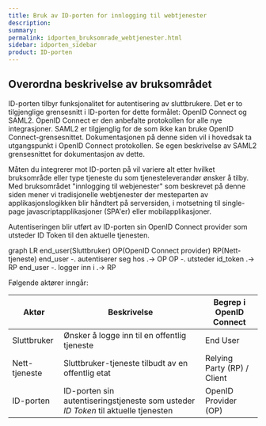 ```yaml
---
title: Bruk av ID-porten for innlogging til webtjenester
description: 
summary: 
permalink: idporten_bruksomrade_webtjenester.html
sidebar: idporten_sidebar
product: ID-porten
---
```


## Overordna beskrivelse av bruksområdet

ID-porten tilbyr funksjonalitet for autentisering av sluttbrukere. Det er to tilgjenglige grensesnitt i ID-porten for dette formålet: 
OpenID Connect og SAML2. OpenID Connect er den anbefalte protokollen for alle nye integrasjoner. SAML2 er tilgjenglig for de som ikke
kan bruke OpenID Connect-grensesnittet. Dokumentasjonen på denne siden vil i hovedsak ta utgangspunkt i OpenID Connect protokollen. 
Se egen beskrivelse av SAML2 grensesnittet for dokumentasjon av dette.

Måten du integrerer mot ID-porten på vil variere alt etter hvilket bruksområde eller type tjeneste du som tjenesteleverandør ønsker å tilby.
Med bruksområdet "innlogging til webjenester" som beskrevet på denne siden mener vi tradisjonelle webtjenester der mesteparten av
applikasjonslogikken blir håndtert på serversiden, i motsetning til single-page javascriptapplikasjoner (SPA'er) eller mobilapplikasjoner.

Autentiseringen blir utført av ID-porten sin OpenID Connect provider som utsteder ID Token til den aktuelle tjenesten.

<div class="mermaid">
graph LR
  end_user(Sluttbruker)
  OP(OpenID Connect provider)
  RP(Nett-tjeneste)
  end_user -. autentiserer seg hos .-> OP
  OP -. utsteder id_token .-> RP
  end_user -. logger inn i  .-> RP
</div>

Følgende aktører inngår:

| Aktør | Beskrivelse | Begrep i OpenID Connect |
| -|-|-|
| Sluttbruker | Ønsker å logge inn til en offentlig tjeneste | End User |
| Nett-tjeneste | Sluttbruker-tjeneste tilbudt av en offentlig etat | Relying Party (RP) / Client |
| ID-porten | ID-porten sin autentiseringstjeneste som usteder *ID Token* til aktuelle tjenesten| OpenID Provider (OP) |

